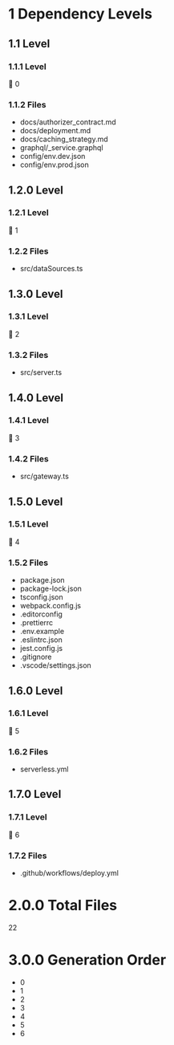 # 1 Dependency Levels

## 1.1 Level

### 1.1.1 Level

🔹 0

### 1.1.2 Files

- docs/authorizer_contract.md
- docs/deployment.md
- docs/caching_strategy.md
- graphql/_service.graphql
- config/env.dev.json
- config/env.prod.json

## 1.2.0 Level

### 1.2.1 Level

🔹 1

### 1.2.2 Files

- src/dataSources.ts

## 1.3.0 Level

### 1.3.1 Level

🔹 2

### 1.3.2 Files

- src/server.ts

## 1.4.0 Level

### 1.4.1 Level

🔹 3

### 1.4.2 Files

- src/gateway.ts

## 1.5.0 Level

### 1.5.1 Level

🔹 4

### 1.5.2 Files

- package.json
- package-lock.json
- tsconfig.json
- webpack.config.js
- .editorconfig
- .prettierrc
- .env.example
- .eslintrc.json
- jest.config.js
- .gitignore
- .vscode/settings.json

## 1.6.0 Level

### 1.6.1 Level

🔹 5

### 1.6.2 Files

- serverless.yml

## 1.7.0 Level

### 1.7.1 Level

🔹 6

### 1.7.2 Files

- .github/workflows/deploy.yml

# 2.0.0 Total Files

22

# 3.0.0 Generation Order

- 0
- 1
- 2
- 3
- 4
- 5
- 6

